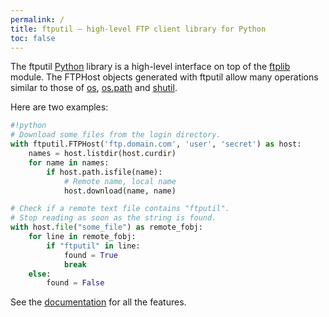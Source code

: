 ```yaml
---
permalink: /
title: ftputil — high-level FTP client library for Python
toc: false
---
```


The ftputil [Python](http://www.python.org) library is a high-level
interface on top of the
[ftplib](https://docs.python.org/lib/module-ftplib.html) module. The
FTPHost objects generated with ftputil allow many operations similar
to those of [os](https://docs.python.org/lib/module-os.html),
[os.path](https://docs.python.org/lib/module-os.path.html) and
[shutil](https://docs.python.org/3/library/shutil.html).

Here are two examples:

```python
#!python
# Download some files from the login directory.
with ftputil.FTPHost('ftp.domain.com', 'user', 'secret') as host:
    names = host.listdir(host.curdir)
    for name in names:
        if host.path.isfile(name):
            # Remote name, local name
            host.download(name, name)

# Check if a remote text file contains "ftputil".
# Stop reading as soon as the string is found.
with host.file("some_file") as remote_fobj:
    for line in remote_fobj:
        if "ftputil" in line:
            found = True
            break
    else:
        found = False
```

See the [documentation](/documentation) for all the features.
